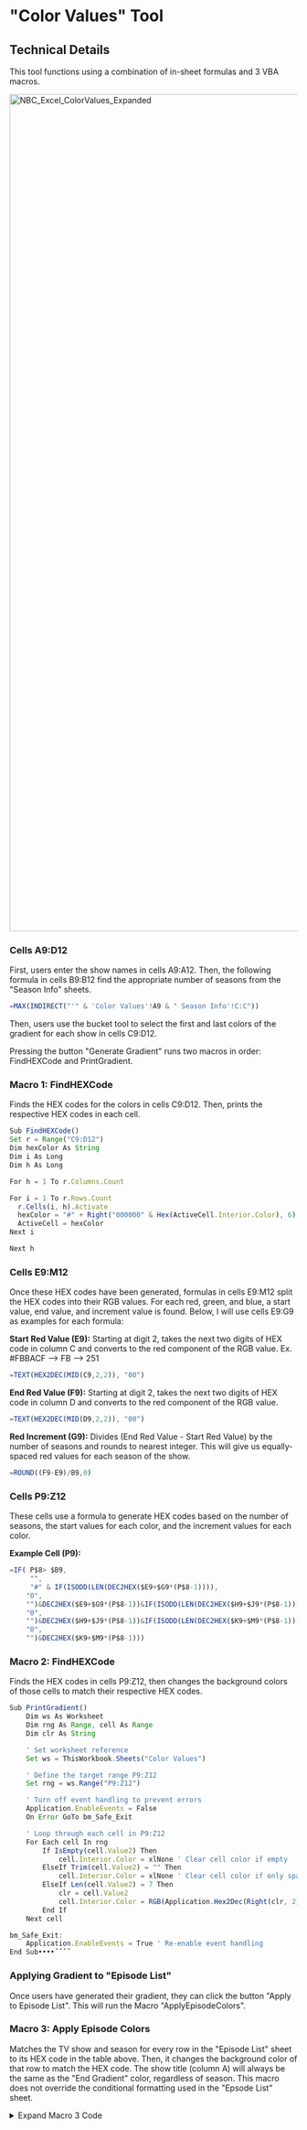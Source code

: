 # "Color Values" Tool
## Technical Details

This tool functions using a combination of in-sheet formulas and 3 VBA macros.

<img width="1464" alt="NBC_Excel_ColorValues_Expanded" src="https://github.com/user-attachments/assets/772844d9-00c1-4c8a-983e-f63c8b685c9b" />


### Cells A9:D12

First, users enter the show names in cells A9:A12. Then, the following formula in cells B9:B12 find the appropriate number of seasons from the "Season Info" sheets.

```javascript
=MAX(INDIRECT("'" & 'Color Values'!A9 & " Season Info'!C:C"))
```

Then, users use the bucket tool to select the first and last colors of the gradient for each show in cells C9:D12.

Pressing the button "Generate Gradient" runs two macros in order: FindHEXCode and PrintGradient.

### Macro 1: FindHEXCode
Finds the HEX codes for the colors in cells C9:D12. Then, prints the respective HEX codes in each cell.

```javascript
Sub FindHEXCode()
Set r = Range("C9:D12")
Dim hexColor As String
Dim i As Long
Dim h As Long

For h = 1 To r.Columns.Count

For i = 1 To r.Rows.Count
  r.Cells(i, h).Activate
  hexColor = "#" + Right("000000" & Hex(ActiveCell.Interior.Color), 6)
  ActiveCell = hexColor
Next i

Next h
```

### Cells E9:M12

Once these HEX codes have been generated, formulas in cells E9:M12 split the HEX codes into their RGB values. For each red, green, and blue, a start value, end value, and increment value is found. Below, I will use cells E9:G9 as examples for each formula:

**Start Red Value (E9):** Starting at digit 2, takes the next two digits of HEX code in column C and converts to the red component of the RGB value. Ex. #FBBACF –> FB –> 251
```javascript
=TEXT(HEX2DEC(MID(C9,2,2)), "00")
```

**End Red Value (F9):** Starting at digit 2, takes the next two digits of HEX code in column D and converts to the red component of the RGB value.
```javascript
=TEXT(HEX2DEC(MID(D9,2,2)), "00")
```


**Red Increment (G9):** Divides (End Red Value - Start Red Value) by the number of seasons and rounds to nearest integer. This will give us equally-spaced red values for each season of the show.
```javascript
=ROUND((F9-E9)/B9,0)
```


### Cells P9:Z12
These cells use a formula to generate HEX codes based on the number of seasons, the start values for each color, and the increment values for each color.

**Example Cell (P9):**
```javascript
=IF( P$8> $B9,
     "",
     "#" & IF(ISODD(LEN(DEC2HEX($E9+$G9*(P$8-1)))),
    "0",
    "")&DEC2HEX($E9+$G9*(P$8-1))&IF(ISODD(LEN(DEC2HEX($H9+$J9*(P$8-1)))),
    "0",
    "")&DEC2HEX($H9+$J9*(P$8-1))&IF(ISODD(LEN(DEC2HEX($K9+$M9*(P$8-1)))),
    "0",
    "")&DEC2HEX($K9+$M9*(P$8-1)))
```


### Macro 2: FindHEXCode
Finds the HEX codes in cells P9:Z12, then changes the background colors of those cells to match their respective HEX codes.


```javascript
Sub PrintGradient()
    Dim ws As Worksheet
    Dim rng As Range, cell As Range
    Dim clr As String

    ' Set worksheet reference
    Set ws = ThisWorkbook.Sheets("Color Values")

    ' Define the target range P9:Z12
    Set rng = ws.Range("P9:Z12")

    ' Turn off event handling to prevent errors
    Application.EnableEvents = False
    On Error GoTo bm_Safe_Exit

    ' Loop through each cell in P9:Z12
    For Each cell In rng
        If IsEmpty(cell.Value2) Then
            cell.Interior.Color = xlNone ' Clear cell color if empty
        ElseIf Trim(cell.Value2) = "" Then
            cell.Interior.Color = xlNone ' Clear cell color if only spaces
        ElseIf Len(cell.Value2) = 7 Then
            clr = cell.Value2
            cell.Interior.Color = RGB(Application.Hex2Dec(Right(clr, 2)), Application.Hex2Dec(Mid(clr, 4, 2)), Application.Hex2Dec(Mid(clr, 2, 2)))
        End If
    Next cell

bm_Safe_Exit:
    Application.EnableEvents = True ' Re-enable event handling
End Sub••••ˇˇˇˇ
```

### Applying Gradient to "Episode List"
Once users have generated their gradient, they can click the button "Apply to Episode List". This will run the Macro "ApplyEpisodeColors".

### Macro 3: Apply Episode Colors
Matches the TV show and season for every row in the "Episode List" sheet to its HEX code in the table above. Then, it changes the background color of that row to match the HEX code. The show title (column A) will always be the same as the "End Gradient" color, regardless of season. This macro does not override the conditional formatting used in the "Epsode List" sheet.
<details>
<summary>Expand Macro 3 Code</summary>

```javascript
Sub ApplyEpisodeColors()
    Dim wsEpisodes As Worksheet, wsColors As Worksheet
    Dim episodeRow As Range, colorRow As Range
    Dim matchEpisode As Range, matchSeason As Range
    Dim hexColor As String, seasonNumber As Variant
    Dim seasonColumn As Range
    Dim cell As Range
    Dim rgbColor As Long
    Dim showHEX As String ' representative color for whole show (final season color)
    Dim showColor As Long
    
    ' Set worksheet references
    Set wsEpisodes = ThisWorkbook.Sheets("Episode List")
    Set wsColors = ThisWorkbook.Sheets("Color Values")
    
    ' Loop through each row in "Episode List", starting at row 2
    For Each episodeRow In wsEpisodes.Range("A2:A" & wsEpisodes.Cells(Rows.Count, 1).End(xlUp).Row)
        ' Find the matching row in "Color Values"
        Set matchEpisode = wsColors.Range("A:A").Find(episodeRow.Value, LookAt:=xlWhole)
        
        ' If no match found, skip to the next row
        If Not matchEpisode Is Nothing Then
            ' Get the season number from Column C of the current episode row
            seasonNumber = wsEpisodes.Cells(episodeRow.Row, 3).Value
            
            ' Find the matching season number in row 8 of range P8:Z8
            Set seasonColumn = wsColors.Range("P8:Z8").Find(seasonNumber, LookAt:=xlWhole)
            
            ' If season number is found, extract the HEX color
            If Not seasonColumn Is Nothing Then
                hexColor = wsColors.Cells(matchEpisode.Row, seasonColumn.Column).Value
                showHEX = wsColors.Cells(matchEpisode.Row, 4).Value 'Color of Final Season (used as whole show color)
                
                ' Validate HEX format (should be exactly 6 characters)
                If Len(hexColor) = 7 Then 'Probably do not need this validation
                    ' Convert HEX to RGB
                    rgbColor = RGB(Application.Hex2Dec(Right(hexColor, 2)), Application.Hex2Dec(Mid(hexColor, 4, 2)), Application.Hex2Dec(Mid(hexColor, 2, 2)))
                    showColor = RGB(Application.Hex2Dec(Right(showHEX, 2)), Application.Hex2Dec(Mid(showHEX, 4, 2)), Application.Hex2Dec(Mid(showHEX, 2, 2)))
                    
                     ' Apply the show color to columns A in the same row of "Episode List"
                    For Each cell In wsEpisodes.Range("A" & episodeRow.Row & ":A" & episodeRow.Row)
                        cell.Interior.Color = showColor
                    Next cell
                    
                    ' Apply the color to columns A:F in the same row of "Episode List"
                    For Each cell In wsEpisodes.Range("B" & episodeRow.Row & ":Q" & episodeRow.Row)
                        cell.Interior.Color = rgbColor
                    Next cell
                    
                End If
            End If
        End If
    Next episodeRow
End Sub

```

</details>

